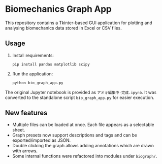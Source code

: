 # Biomechanics Graph App

This repository contains a Tkinter-based GUI application for plotting and analysing biomechanics data stored in Excel or CSV files.

## Usage

1. Install requirements:
   ```bash
   pip install pandas matplotlib scipy
   ```
2. Run the application:
   ```bash
   python bio_graph_app.py
   ```

The original Jupyter notebook is provided as `アオキ編集中-完成.ipynb`. It was converted to the standalone script `bio_graph_app.py` for easier execution.

## New features

- Multiple files can be loaded at once. Each file appears as a selectable sheet.
- Graph presets now support descriptions and tags and can be exported/imported as JSON.
- Double clicking the graph allows adding annotations which are drawn with arrows.
- Some internal functions were refactored into modules under `biograph/`.

